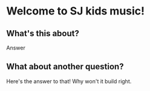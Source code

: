 Welcome to SJ kids music!
==================

What's this about?
--------
Answer

What about another question?
--------
Here's the answer to that!  Why won't it build right.